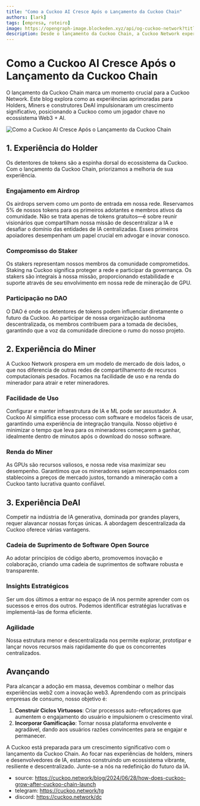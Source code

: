 ```yaml
---
title: "Como a Cuckoo AI Cresce Após o Lançamento da Cuckoo Chain"
authors: [lark]
tags: [empresa, roteiro]
image: https://opengraph-image.blockeden.xyz/api/og-cuckoo-network?title=Como%20a%20Cuckoo%20AI%20Cresce%20Ap%C3%B3s%20o%20Lan%C3%A7amento%20da%20Cuckoo%20Chain
description: Desde o lançamento da Cuckoo Chain, a Cuckoo Network experimentou um crescimento significativo. Este blog explora as experiências aprimoradas de Holder, Miner e construtor DeAI que impulsionam essa transformação.
---
```


# Como a Cuckoo AI Cresce Após o Lançamento da Cuckoo Chain

O lançamento da Cuckoo Chain marca um momento crucial para a Cuckoo Network. Este blog explora como as experiências aprimoradas para Holders, Miners e construtores DeAI impulsionaram um crescimento significativo, posicionando a Cuckoo como um jogador chave no ecossistema Web3 + AI.

![Como a Cuckoo AI Cresce Após o Lançamento da Cuckoo Chain](https://cuckoo-network.b-cdn.net/how-does-cuckoo-grow-after-cuckoo-chain-launch.webp "Como a Cuckoo AI Cresce Após o Lançamento da Cuckoo Chain")

## 1. Experiência do Holder

Os detentores de tokens são a espinha dorsal do ecossistema da Cuckoo. Com o lançamento da Cuckoo Chain, priorizamos a melhoria de sua experiência.

### Engajamento em Airdrop

Os airdrops servem como um ponto de entrada em nossa rede. Reservamos 5% de nossos tokens para os primeiros adotantes e membros ativos da comunidade. Não se trata apenas de tokens gratuitos—é sobre reunir visionários que compartilham nossa missão de descentralizar a IA e desafiar o domínio das entidades de IA centralizadas. Esses primeiros apoiadores desempenham um papel crucial em advogar e inovar conosco.

### Compromisso do Staker

Os stakers representam nossos membros da comunidade comprometidos. Staking na Cuckoo significa proteger a rede e participar da governança. Os stakers são integrais à nossa missão, proporcionando estabilidade e suporte através de seu envolvimento em nossa rede de mineração de GPU.

### Participação no DAO

O DAO é onde os detentores de tokens podem influenciar diretamente o futuro da Cuckoo. Ao participar de nossa organização autônoma descentralizada, os membros contribuem para a tomada de decisões, garantindo que a voz da comunidade direcione o rumo do nosso projeto.

## 2. Experiência do Miner

A Cuckoo Network prospera em um modelo de mercado de dois lados, o que nos diferencia de outras redes de compartilhamento de recursos computacionais pesados. Focamos na facilidade de uso e na renda do minerador para atrair e reter mineradores.

### Facilidade de Uso

Configurar e manter infraestrutura de IA e ML pode ser assustador. A Cuckoo AI simplifica esse processo com software e modelos fáceis de usar, garantindo uma experiência de integração tranquila. Nosso objetivo é minimizar o tempo que leva para os mineradores começarem a ganhar, idealmente dentro de minutos após o download do nosso software.

### Renda do Miner

As GPUs são recursos valiosos, e nossa rede visa maximizar seu desempenho. Garantimos que os mineradores sejam recompensados com stablecoins a preços de mercado justos, tornando a mineração com a Cuckoo tanto lucrativa quanto confiável.

## 3. Experiência DeAI

Competir na indústria de IA generativa, dominada por grandes players, requer alavancar nossas forças únicas. A abordagem descentralizada da Cuckoo oferece várias vantagens.

### Cadeia de Suprimento de Software Open Source

Ao adotar princípios de código aberto, promovemos inovação e colaboração, criando uma cadeia de suprimentos de software robusta e transparente.

### Insights Estratégicos

Ser um dos últimos a entrar no espaço de IA nos permite aprender com os sucessos e erros dos outros. Podemos identificar estratégias lucrativas e implementá-las de forma eficiente.

### Agilidade

Nossa estrutura menor e descentralizada nos permite explorar, prototipar e lançar novos recursos mais rapidamente do que os concorrentes centralizados.

## Avançando

Para alcançar a adoção em massa, devemos combinar o melhor das experiências web2 com a inovação web3. Aprendendo com as principais empresas de consumo, nosso objetivo é:

1. **Construir Ciclos Virtuosos**: Criar processos auto-reforçadores que aumentem o engajamento do usuário e impulsionem o crescimento viral.
2. **Incorporar Gamificação**: Tornar nossa plataforma envolvente e agradável, dando aos usuários razões convincentes para se engajar e permanecer.

A Cuckoo está preparada para um crescimento significativo com o lançamento da Cuckoo Chain. Ao focar nas experiências de holders, miners e desenvolvedores de IA, estamos construindo um ecossistema vibrante, resiliente e descentralizado. Junte-se a nós na redefinição do futuro da IA.

- source: https://cuckoo.network/blog/2024/06/28/how-does-cuckoo-grow-after-cuckoo-chain-launch
- telegram: https://cuckoo.network/tg
- discord: https://cuckoo.network/dc
